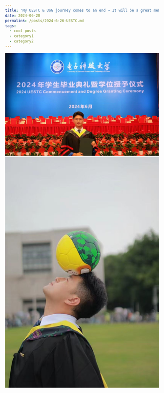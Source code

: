 ```yaml
---
title: 'My UESTC & UoG journey comes to an end ~ It will be a great memory in my life'
date: 2024-06-28
permalink: /posts/2024-6-26-UESTC.md
tags:
  - cool posts
  - category1
  - category2
---
```

![Go](/images/Graduation.jpg)
![Pic](/images/Grad.jpg)